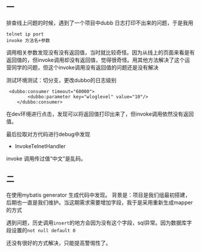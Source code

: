 
## 一

排查线上问题的时候，遇到了一个项目中dubb 日志打印不出来的问题，于是我用

```
telnet ip port 
invoke 方法名+参数
```
调用相关参数发现没有没有返回值，当时就比较奇怪。因为从线上的页面来看是有返回值的，但invoke调用却没有返回值，觉得很奇怪。用其他方法解决了这个运营同学的问题，但这个invoke调用没有返回值的问题还是没有解决

测试环境测试：切分支，更改dubbo的日志级别

```
 <dubbo:consumer timeout="60000">
        <dubbo:parameter key="wloglevel" value="10"/>
    </dubbo:consumer>
```
在dev环境进行点击，发现可以将返回值打印出来了，但invoke调用依然没有返回值。

最后拉取对方代码进行debug中发现
+ InvokeTelnetHandler

invoke 调用传过值“中文”是乱码。


## 二

在使用mybatis generator 生成代码中发现。
背景是：项目是我们组最初搭建，后期也一直是我们维护。当这期需求需要增加字段，我于是采用重新生成mapper的方式

遇到问题，历史调用`insert`的地方会因为没有这个字段，sql异常。因为数据库字段设置的`not null default 0` 

还没有很好的方式解决，只能提高警惕性了。


